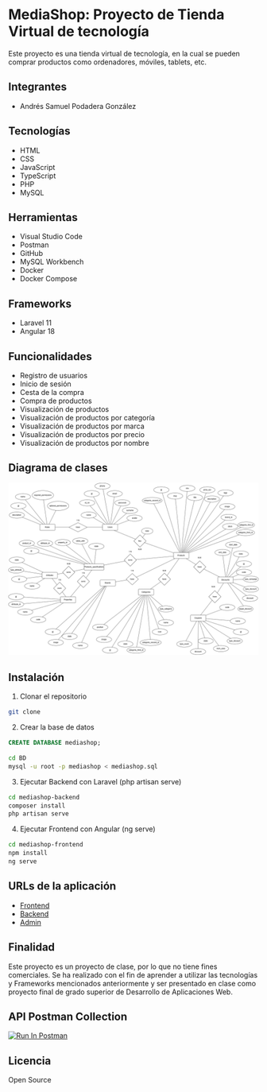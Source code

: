 # MediaShop: Proyecto de Tienda Virtual de tecnología

Este proyecto es una tienda virtual de tecnología, en la cual se pueden comprar productos como ordenadores, móviles, tablets, etc.

## Integrantes

- Andrés Samuel Podadera González

## Tecnologías

- HTML
- CSS
- JavaScript
- TypeScript
- PHP
- MySQL

## Herramientas

- Visual Studio Code
- Postman
- GitHub
- MySQL Workbench
- Docker
- Docker Compose

## Frameworks

- Laravel 11
- Angular 18

## Funcionalidades

- Registro de usuarios
- Inicio de sesión
- Cesta de la compra
- Compra de productos
- Visualización de productos
- Visualización de productos por categoría
- Visualización de productos por marca
- Visualización de productos por precio
- Visualización de productos por nombre

## Diagrama de clases

[![Diagrama de clases](./BD/MediaShop%20ER.png)](./BD/MediaShop%20ER.png)

## Instalación

1. Clonar el repositorio

```bash
git clone
```

2. Crear la base de datos

```sql
CREATE DATABASE mediashop;
```

```bash
cd BD
mysql -u root -p mediashop < mediashop.sql
```

3. Ejecutar Backend con Laravel (php artisan serve)

```bash
cd mediashop-backend
composer install
php artisan serve
```

4. Ejecutar Frontend con Angular (ng serve)

```bash
cd mediashop-frontend
npm install
ng serve
```

## URLs de la aplicación

- [Frontend](http://localhost:4200)
- [Backend](http://localhost:8000/api)
- [Admin](http://localhost:5000/auth/login)

## Finalidad

Este proyecto es un proyecto de clase, por lo que no tiene fines comerciales. Se ha realizado con el fin de aprender a utilizar las tecnologías y Frameworks mencionados anteriormente y ser presentado en clase como proyecto final de grado superior de Desarrollo de Aplicaciones Web.

## API Postman Collection

[<img src="https://run.pstmn.io/button.svg" alt="Run In Postman" style="width: 128px; height: 32px;">](https://god.gw.postman.com/run-collection/19407551-9c595361-10ab-4222-bba9-aa56cbf58ccc?action=collection%2Ffork&source=rip_markdown&collection-url=entityId%3D19407551-9c595361-10ab-4222-bba9-aa56cbf58ccc%26entityType%3Dcollection%26workspaceId%3De11487c7-189e-419d-8ceb-47ab3e2aea5f)

## Licencia

Open Source
